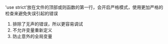 'use strict'放在文件的顶部或则函数的第一行，会开启严格模式，使用更加严格的检查来避免失误引起的错误
1. 排除了无声的错误，所以更容易调试
2. 不允许变量重新定义
3. 防止意外的全局变量
  